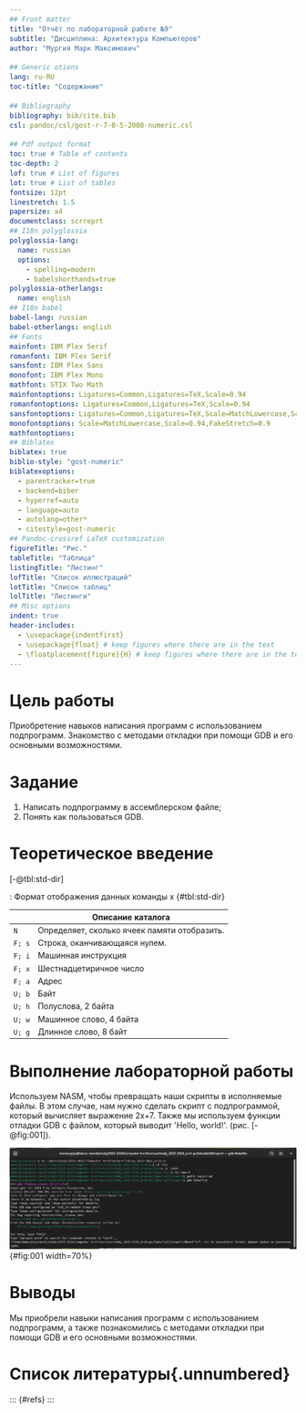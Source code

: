 ```yaml
---
## Front matter
title: "Отчёт по лабораторной работе №9"
subtitle: "Дисциплина: Архитектура Компьютеров"
author: "Мургия Марк Максимович"

## Generic otions
lang: ru-RU
toc-title: "Содержание"

## Bibliography
bibliography: bib/cite.bib
csl: pandoc/csl/gost-r-7-0-5-2008-numeric.csl

## Pdf output format
toc: true # Table of contents
toc-depth: 2
lof: true # List of figures
lot: true # List of tables
fontsize: 12pt
linestretch: 1.5
papersize: a4
documentclass: scrreprt
## I18n polyglossia
polyglossia-lang:
  name: russian
  options:
	- spelling=modern
	- babelshorthands=true
polyglossia-otherlangs:
  name: english
## I18n babel
babel-lang: russian
babel-otherlangs: english
## Fonts
mainfont: IBM Plex Serif
romanfont: IBM Plex Serif
sansfont: IBM Plex Sans
monofont: IBM Plex Mono
mathfont: STIX Two Math
mainfontoptions: Ligatures=Common,Ligatures=TeX,Scale=0.94
romanfontoptions: Ligatures=Common,Ligatures=TeX,Scale=0.94
sansfontoptions: Ligatures=Common,Ligatures=TeX,Scale=MatchLowercase,Scale=0.94
monofontoptions: Scale=MatchLowercase,Scale=0.94,FakeStretch=0.9
mathfontoptions:
## Biblatex
biblatex: true
biblio-style: "gost-numeric"
biblatexoptions:
  - parentracker=true
  - backend=biber
  - hyperref=auto
  - language=auto
  - autolang=other*
  - citestyle=gost-numeric
## Pandoc-crossref LaTeX customization
figureTitle: "Рис."
tableTitle: "Таблица"
listingTitle: "Листинг"
lofTitle: "Список иллюстраций"
lotTitle: "Список таблиц"
lolTitle: "Листинги"
## Misc options
indent: true
header-includes:
  - \usepackage{indentfirst}
  - \usepackage{float} # keep figures where there are in the text
  - \floatplacement{figure}{H} # keep figures where there are in the text
---
```


# Цель работы

Приобретение навыков написания программ с использованием подпрограмм.
Знакомство с методами откладки при помощи GDB и его основными возможностями.

# Задание

1. Написать подпрограмму в ассемблерском файле;
2. Понять как пользоваться GDB.

# Теоретическое введение

[-@tbl:std-dir]

: Формат отображения данных команды x {#tbl:std-dir}

|              | Описание каталога                                                                                                          |
|--------------|----------------------------------------------------------------------------------------------------------------------------|
| `N`          | Определяет, сколько ячеек памяти отобразить.                                                                               |
| `F; s`       | Строка, оканчивающаяся нулем.                                                                                              |
| `F; i`       | Машинная инструкция                                                                                                        |
| `F; x`       | Шестнадцетиричное число                                                                                                    |
| `F; a`       | Адрес                                                                                                                      |
| `U; b`       | Байт                                                                                                                       |
| `U; h`       | Полуслова, 2 байта                                                                                                         |
| `U; w`       | Машинное слово, 4 байта                                                                                                    |
| `U; g`       | Длинное слово, 8 байт                                                                                                      |

# Выполнение лабораторной работы

Используем NASM, чтобы превращать наши скрипты в исполняемые файлы. 
В этом случае, нам нужно сделать скрипт с подпрограммой, который вычисляет выражение 2x+7.
Также мы используем функции отладки GDB с файлом, который выводит 'Hello, world!'. (рис. [-@fig:001]).

![Не то, о чем я написал, но это единственное, что я смог сделать в данный момент](image/placeimg_whatever.png){#fig:001 width=70%}

# Выводы

Мы приобрели навыки написания программ с использованием подпрограмм, 
а также познакомились с методами откладки при помощи GDB и его основными возможностями.

# Список литературы{.unnumbered}

::: {#refs}
:::
